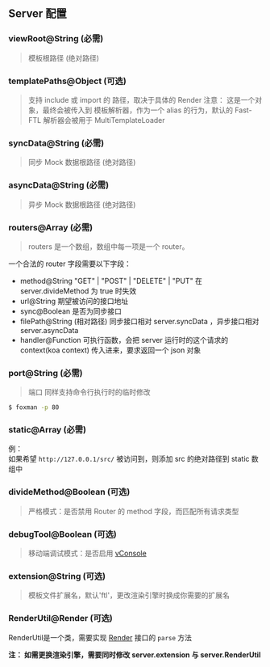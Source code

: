 ## Server 配置 

### viewRoot@String (必需) 
> 模板根路径 (绝对路径)

### templatePaths@Object (可选) 
> 支持 include 或 import 的 路径，取决于具体的 Render
注意： 这是一个对象，最终会被传入到 模板解析器，作为一个 alias 的行为，默认的 Fast-FTL 解析器会被用于 MultiTemplateLoader

### syncData@String (必需) 
> 同步 Mock 数据根路径 (绝对路径)

### asyncData@String (必需) 
> 异步 Mock 数据根路径 (绝对路径)

### routers@Array<Router> (必需) 
> routers 是一个数组，数组中每一项是一个 router。    

一个合法的 router 字段需要以下字段：
- method@String "GET" | "POST" | "DELETE" | "PUT" 在 server.divideMethod 为 true 时失效
- url@String 期望被访问的接口地址
- sync@Boolean 是否为同步接口
- filePath@String (相对路径) 同步接口相对 server.syncData ，异步接口相对 server.asyncData
- handler@Function 可执行函数，会把 server 运行时的这个请求的 context(koa context) 传入进来，要求返回一个 json 对象

### port@String (必需)
> 端口
同样支持命令行执行时的临时修改 
```bash
$ foxman -p 80
``` 

### static@Array<String> (必需)
例：  
如果希望 `http://127.0.0.1/src/` 被访问到，则添加 src 的绝对路径到 static 数组中

### divideMethod@Boolean (可选) 
> 严格模式：是否禁用 Router 的 method 字段，而匹配所有请求类型

### debugTool@Boolean (可选)
> 移动端调试模式：是否启用 [vConsole](https://github.com/vConsole)

### extension@String (可选) 
> 模板文件扩展名，默认'ftl'，更改渲染引擎时换成你需要的扩展名

### RenderUtil@Render (可选)
RenderUtil是一个类，需要实现 [Render](./TemplateRender.md) 接口的 `parse` 方法

**注： 如需更换渲染引擎，需要同时修改 server.extension 与 server.RenderUtil**